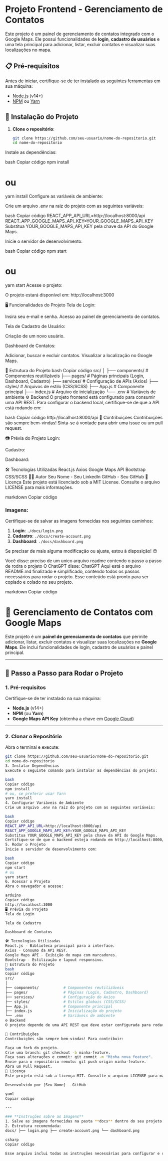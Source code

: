 # Projeto Frontend - Gerenciamento de Contatos

Este projeto é um painel de gerenciamento de contatos integrado com o Google Maps. Ele possui funcionalidades de **login**, **cadastro de usuários** e uma tela principal para adicionar, listar, excluir contatos e visualizar suas localizações no mapa.

## 📋 Pré-requisitos

Antes de iniciar, certifique-se de ter instalado as seguintes ferramentas em sua máquina:

- [Node.js](https://nodejs.org/) (v14+)
- [NPM](https://www.npmjs.com/) ou [Yarn](https://yarnpkg.com/)

## 🚀 Instalação do Projeto

1. **Clone o repositório**:
   ```bash
   git clone https://github.com/seu-usuario/nome-do-repositorio.git
   cd nome-do-repositorio
Instale as dependências:

bash
Copiar código
npm install
# ou
yarn install
Configure as variáveis de ambiente:

Crie um arquivo .env na raiz do projeto com as seguintes variáveis:

bash
Copiar código
REACT_APP_API_URL=http://localhost:8000/api
REACT_APP_GOOGLE_MAPS_API_KEY=YOUR_GOOGLE_MAPS_API_KEY
Substitua YOUR_GOOGLE_MAPS_API_KEY pela chave da API do Google Maps.

Inicie o servidor de desenvolvimento:

bash
Copiar código
npm start
# ou
yarn start
Acesse o projeto:

O projeto estará disponível em: http://localhost:3000

🖥️ Funcionalidades do Projeto
Tela de Login:

Insira seu e-mail e senha.
Acesso ao painel de gerenciamento de contatos.

Tela de Cadastro de Usuário:

Criação de um novo usuário.

Dashboard de Contatos:

Adicionar, buscar e excluir contatos.
Visualizar a localização no Google Maps.

📂 Estrutura do Projeto
bash
Copiar código
src/
│
├── components/           # Componentes reutilizáveis
├── pages/                # Páginas principais (Login, Dashboard, Cadastro)
├── services/             # Configuração de APIs (Axios)
├── styles/               # Arquivos de estilo (CSS/SCSS)
├── App.js                # Componente principal
├── index.js              # Arquivo de inicialização
└── .env                  # Variáveis de ambiente
⚙️ Backend
O projeto frontend está configurado para consumir uma API REST. Para configurar o backend local, certifique-se de que a API está rodando em:

bash
Copiar código
http://localhost:8000/api
🤝 Contribuições
Contribuições são sempre bem-vindas! Sinta-se à vontade para abrir uma issue ou um pull request.

📷 Prévia do Projeto
Login:


Cadastro:


Dashboard:


🛠️ Tecnologias Utilizadas
React.js
Axios
Google Maps API
Bootstrap
CSS/SCSS
🧑‍💻 Autor
Seu Nome - Seu LinkedIn
GitHub - Seu GitHub
📝 Licença
Este projeto está licenciado sob a MIT License. Consulte o arquivo LICENSE para mais informações.

markdown
Copiar código

### Imagens:
Certifique-se de salvar as imagens fornecidas nos seguintes caminhos:

1. **Login**: `./docs/login.png`
2. **Cadastro**: `./docs/create-account.png`
3. **Dashboard**: `./docs/dashboard.png`

Se precisar de mais alguma modificação ou ajuste, estou à disposição! 😊





Você disse:
preciso de um unico arquivo readme contendo o passo a passo de rodra o projeto
O ChatGPT disse:
ChatGPT
Aqui está o arquivo README.md finalizado e simplificado, contendo todos os passos necessários para rodar o projeto. Esse conteúdo está pronto para ser copiado e colado no seu projeto.

markdown
Copiar código
# 📌 Gerenciamento de Contatos com Google Maps

Este projeto é um **painel de gerenciamento de contatos** que permite adicionar, listar, excluir contatos e visualizar suas localizações no **Google Maps**. Ele inclui funcionalidades de login, cadastro de usuários e painel principal.

---

## 🚀 Passo a Passo para Rodar o Projeto

### 1. **Pré-requisitos**

Certifique-se de ter instalado na sua máquina:

- **Node.js** (v14+)
- **NPM** (ou **Yarn**)
- **Google Maps API Key** (obtenha a chave em [Google Cloud](https://console.cloud.google.com/))

---

### 2. **Clonar o Repositório**

Abra o terminal e execute:

```bash
git clone https://github.com/seu-usuario/nome-do-repositorio.git
cd nome-do-repositorio
3. Instalar Dependências
Execute o seguinte comando para instalar as dependências do projeto:

bash
Copiar código
npm install
# ou, se preferir usar Yarn
yarn install
4. Configurar Variáveis de Ambiente
Crie um arquivo .env na raiz do projeto com as seguintes variáveis:

bash
Copiar código
REACT_APP_API_URL=http://localhost:8000/api
REACT_APP_GOOGLE_MAPS_API_KEY=YOUR_GOOGLE_MAPS_API_KEY
Substitua YOUR_GOOGLE_MAPS_API_KEY pela chave da API do Google Maps.
Certifique-se de que o backend esteja rodando em http://localhost:8000/api.
5. Rodar o Projeto
Inicie o servidor de desenvolvimento com:

bash
Copiar código
npm start
# ou
yarn start
6. Acessar o Projeto
Abra o navegador e acesse:

arduino
Copiar código
http://localhost:3000
🖥️ Prévia do Projeto
Tela de Login

Tela de Cadastro

Dashboard de Contatos

🛠️ Tecnologias Utilizadas
React.js - Biblioteca principal para a interface.
Axios - Consumo da API REST.
Google Maps API - Exibição do mapa com marcadores.
Bootstrap - Estilização e layout responsivo.
📂 Estrutura do Projeto
bash
Copiar código
src/
│
├── components/           # Componentes reutilizáveis
├── pages/                # Páginas (Login, Cadastro, Dashboard)
├── services/             # Configuração do Axios
├── styles/               # Estilos globais (CSS/SCSS)
├── App.js                # Componente principal
├── index.js              # Inicialização do projeto
└── .env                  # Variáveis de ambiente
⚙️ Backend
O projeto depende de uma API REST que deve estar configurada para rodar localmente em http://localhost:8000/api.

🤝 Contribuições
Contribuições são sempre bem-vindas! Para contribuir:

Faça um fork do projeto.
Crie uma branch: git checkout -b minha-feature.
Faça suas alterações e commit: git commit -m "Minha nova feature".
Envie para o repositório remoto: git push origin minha-feature.
Abra um Pull Request.
📝 Licença
Este projeto está sob a licença MIT. Consulte o arquivo LICENSE para mais informações.

Desenvolvido por [Seu Nome] - GitHub

yaml
Copiar código

---

### **Instruções sobre as Imagens**
1. Salve as imagens fornecidas na pasta **docs** dentro do seu projeto.
2. Estrutura recomendada:
docs/ ├── login.png ├── create-account.png └── dashboard.png

csharp
Copiar código

Esse arquivo inclui todas as instruções necessárias para configurar e rodar o projeto pela primeira vez, além de uma prévia visual com as imagens correspondentes. Se precisar de mais alguma alteração, é só avisar! 🚀









